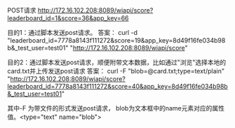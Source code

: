 
POST请求   http://172.16.102.208:8089/wiapi/score?leaderboard_id=1&score=36&app_key=66

  目的1：通过脚本发送post请求。
  答案： curl -d "leaderboard_id=7778a8143f111272&score=19&app_key=8d49f16fe034b98b&_test_user=test01" "http://172.16.102.208:8089/wiapi/score"

  目的2：通过脚本发送post请求，顺便附带文本数据，比如通过"浏览"选择本地的card.txt并上传发送post请求
  答案：  curl  -F "blob=@card.txt;type=text/plain"  "http://172.16.102.208:8089/wiapi/score?leaderboard_id=7778a8143f111272&score=40&app_key=8d49f16fe034b98b&_test_user=test01"   

   其中-F 为带文件的形式发送post请求，   blob为文本框中的name元素对应的属性值。<type="text" name="blob">
